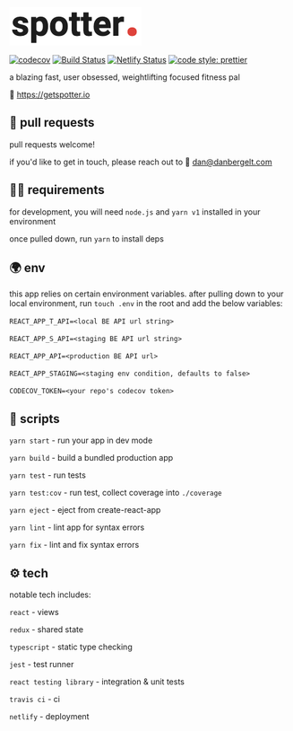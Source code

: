 ![Spotter Logo](./media/spotter.png)

[![codecov](https://codecov.io/gh/danbergelt/spotter-fe/branch/master/graph/badge.svg)](https://codecov.io/gh/danbergelt/spotter-fe) [![Build Status](https://travis-ci.org/danbergelt/spotter-fe.svg?branch=master)](https://travis-ci.org/danbergelt/spotter-fe) [![Netlify Status](https://api.netlify.com/api/v1/badges/185ca328-a100-492f-9ded-ae95730184ff/deploy-status)](https://app.netlify.com/sites/practical-murdock-786867/deploys) [![code style: prettier](https://img.shields.io/badge/code_style-prettier-ff69b4.svg?style=flat-square)](https://github.com/prettier/prettier)

a blazing fast, user obsessed, weightlifting focused fitness pal

🔗 https://getspotter.io

## 🤝 pull requests

pull requests welcome!

if you'd like to get in touch, please reach out to 📧 dan@danbergelt.com

## 👨‍💻 requirements

for development, you will need `node.js` and `yarn v1` installed in your environment

once pulled down, run `yarn` to install deps

## 🌍 env

this app relies on certain environment variables. after pulling down to your local environment, run `touch .env` in the root and add the below variables:

`REACT_APP_T_API=<local BE API url string>`

`REACT_APP_S_API=<staging BE API url string>`

`REACT_APP_API=<production BE API url>`

`REACT_APP_STAGING=<staging env condition, defaults to false>`

`CODECOV_TOKEN=<your repo's codecov token>`

## 📜 scripts

`yarn start` - run your app in dev mode

`yarn build` - build a bundled production app

`yarn test` - run tests

`yarn test:cov` - run test, collect coverage into `./coverage`

`yarn eject` - eject from create-react-app

`yarn lint` - lint app for syntax errors

`yarn fix` - lint and fix syntax errors

## ⚙️ tech

notable tech includes:

`react` - views

`redux` - shared state

`typescript` - static type checking

`jest` - test runner

`react testing library` - integration & unit tests

`travis ci` - ci

`netlify` - deployment
